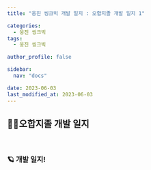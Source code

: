 ```yaml
---
title: "웅진 씽크빅 개발 일지 : 오합지졸 개발 일지 1"

categories:
  - 웅진 씽크빅
tags:
  - 웅진 씽크빅

author_profile: false

sidebar:
  nav: "docs"

date: 2023-06-03
last_modified_at: 2023-06-03
---
```


## 🙇‍♀️오합지졸 개발 일지

<br>


### 🪐 개발 일지!
